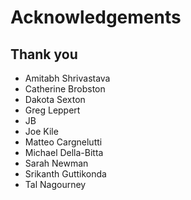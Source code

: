 # Acknowledgements 

## Thank you
* Amitabh Shrivastava
* Catherine Brobston
* Dakota Sexton
* Greg Leppert
* JB
* Joe Kile
* Matteo Cargnelutti
* Michael Della-Bitta
* Sarah Newman
* Srikanth Guttikonda
* Tal Nagourney